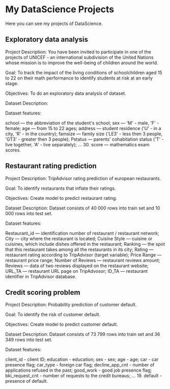 # My DataScience Projects
Here you can see my projects of DataScience.

## Exploratory data analysis
Project Description: You have been invited to participate in one of the projects of UNICEF - an international subdivision of the United Nations whose mission is to improve the well-being of children around the world.

Goal: To track the impact of the living conditions of schoolchildren aged 15 to 22 on their math performance to identify students at risk at an early stage.

Objectives: To do an exploratory data analysis of dataset.

Dataset Description:

Dataset features:

school — the abbreviation of the student's school;
sex — 'M' - male, 'F' - female;
age — from 15 to 22 ages;
address — student residence ('U' - in a city, 'R' - in the country);
famsize — family size ('LE3' - less then 3 people, 'GT3' - greater then 3 people);
Pstatus — parents' cohabitation status ('T' - live together, 'A' - live separately);
... 30. score — mathematics exam scores.

## Restaurant rating prediction
Project Description: TripAdvisor rating prediction of european restaurants.

Goal: To identify restaurants that inflate their ratings.

Objectives: Create model to predict restaurant rating.

Dataset Description: Dataset consists of 40 000 rows into train set and 10 000 rows into test set.

Dataset features:

Restaurant_id — identification number of restaurant / restaurant network;
City — city where the restaurant is located;
Cuisine Style — cuisine or cuisines, which include dishes offered in the restaurant;
Ranking — the spot that this restaurant takes among all the restaurants in its city;
Rating — restaurant rating according to TripAdvisor (target variable);
Price Range — restaurant price range;
Number of Reviews — restaurant reviews amount;
Reviews — data of two reviews displayed on the restaurant website;
URL_TA — restaurant URL page on TripAdvosor;
ID_TA — restaurant identifier in TripAdvisor database.

## Credit scoring problem
Project Description: Probability prediction of customer default.

Goal: To identify the risk of customer default.

Objectives: Create model to predict customer default.

Dataset Description: Dataset consists of 73 799 rows into train set and 36 349 rows into test set.

Dataset features:

client_id - client ID;
education - education;
sex - sex;
age - age;
car - car presence flag;
car_type - foreign car flag;
decline_app_cnt - number of applications refused in the past;
good_work - good job presence flag;
bki_request_cnt - number of requests to the credit bureaus;
... 19. default - presence of default.
